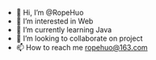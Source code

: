 - 👋 Hi, I’m @RopeHuo
- 👀 I’m interested in Web
- 🌱 I’m currently learning Java
- 💞️ I’m looking to collaborate on project
- 📫 How to reach me ropehuo@163.com

<!---
RopeHuo/RopeHuo is a ✨ special ✨ repository because its `README.md` (this file) appears on your GitHub profile.
You can click the Preview link to take a look at your changes.
--->
